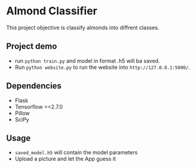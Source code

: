 # Almond Classifier 
This project objective is classify almonds into diffrent classes. 



## Project demo
* run `python train.py` and model in format .h5 will ba saved. 
* Run `python website.py` to run the website into `http://127.0.0.1:5000/`. 



## Dependencies
* Flask
* Tensorflow ==2.7.0
* Pillow 
* SciPy


## Usage
* `saved_model.h5` will contain the model parameters 
*  Upload a picture and let the App guess it 


